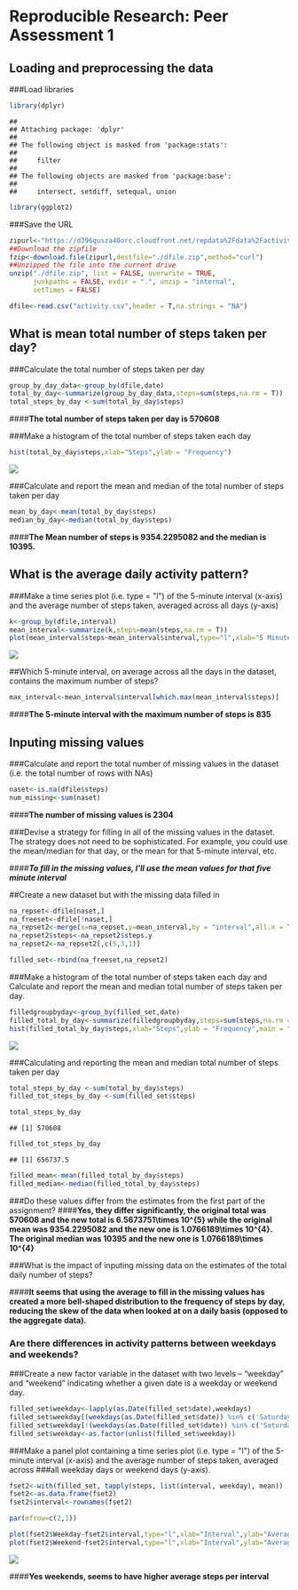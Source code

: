 # Reproducible Research: Peer Assessment 1


## Loading and preprocessing the data
###Load libraries

```r
library(dplyr)  
```

```
## 
## Attaching package: 'dplyr'
## 
## The following object is masked from 'package:stats':
## 
##     filter
## 
## The following objects are masked from 'package:base':
## 
##     intersect, setdiff, setequal, union
```

```r
library(ggplot2)  
```

###Save the URL  

```r
zipurl<-"https://d396qusza40orc.cloudfront.net/repdata%2Fdata%2Factivity.zip"
##Download the zipfile  
fzip<-download.file(zipurl,destfile="./dfile.zip",method="curl")
##Unzipped the file into the current drive  
unzip("./dfile.zip", list = FALSE, overwrite = TRUE,
      junkpaths = FALSE, exdir = ".", unzip = "internal",
      setTimes = FALSE)

dfile<-read.csv("activity.csv",header = T,na.strings = "NA")
```

## What is mean total number of steps taken per day?
###Calculate the total number of steps taken per day  

```r
group_by_day_data<-group_by(dfile,date)
total_by_day<-summarize(group_by_day_data,steps=sum(steps,na.rm = T))
total_steps_by_day <-sum(total_by_day$steps)
```
####**The total number of steps taken per day is 570608**  
  
###Make a histogram of the total number of steps taken each day  

```r
hist(total_by_day$steps,xlab="Steps",ylab = "Frequency")
```

![](PA1_template_files/figure-html/firsthist-1.png) 

###Calculate and report the mean and median of the total number of steps taken per day  

```r
mean_by_day<-mean(total_by_day$steps)
median_by_day<-median(total_by_day$steps)
```

####**The Mean number of steps is 9354.2295082 and the median is 10395.**


## What is the average daily activity pattern?  
###Make a time series plot (i.e. type = "l") of the 5-minute interval (x-axis) and the average number of steps taken, averaged across all days (y-axis)   


```r
k<-group_by(dfile,interval)
mean_interval<-summarize(k,steps=mean(steps,na.rm = T))
plot(mean_interval$steps~mean_interval$interval,type="l",xlab="5 Minute Interval",ylab = "Average Steps")
```

![](PA1_template_files/figure-html/avdhist-1.png) 

##Which 5-minute interval, on average across all the days in the dataset, contains the maximum number of steps?  

```r
max_interval<-mean_interval$interval[which.max(mean_interval$steps)]
```

####**The 5-minute interval with the maximum number of steps is 835**  


## Inputing missing values

###Calculate and report the total number of missing values in the dataset (i.e. the total number of rows with NAs)  

```r
naset<-is.na(dfile$steps)
num_missing<-sum(naset)
```

####**The number of missing values is 2304**  

###Devise a strategy for filling in all of the missing values in the dataset. The strategy does not need to be sophisticated. For example, you could use the mean/median for that day, or the mean for that 5-minute interval, etc.  
  
####***To fill in the missing values, I'll use the mean values for that five minute interval***

##Create a new dataset but with the missing data filled in

```r
na_repset<-dfile[naset,]
na_freeset<-dfile[!naset,]
na_repset2<-merge(x=na_repset,y=mean_interval,by = "interval",all.x = T)
na_repset2$steps<-na_repset2$steps.y
na_repset2<-na_repset2[,c(5,3,1)]

filled_set<-rbind(na_freeset,na_repset2)
```

###Make a histogram of the total number of steps taken each day and Calculate and report the mean and median total number of steps taken per day. 

```r
filledgroupbyday<-group_by(filled_set,date)
filled_total_by_day<-summarize(filledgroupbyday,steps=sum(steps,na.rm = T))
hist(filled_total_by_day$steps,xlab="Steps",ylab = "Frequency",main = "Histogram with filled missing values")
```

![](PA1_template_files/figure-html/fillhist-1.png) 

###Calculating and reporting the mean and median total number of steps taken per day

```r
total_steps_by_day <-sum(total_by_day$steps)
filled_tot_steps_by_day <-sum(filled_set$steps)

total_steps_by_day
```

```
## [1] 570608
```

```r
filled_tot_steps_by_day
```

```
## [1] 656737.5
```

```r
filled_mean<-mean(filled_total_by_day$steps)
filled_median<-median(filled_total_by_day$steps)
```


###Do these values differ from the estimates from the first part of the assignment? 
####**Yes, they differ significantly, the original total was 570608 and the new total is 6.5673751\times 10^{5} while the original mean was 9354.2295082 and the new one is 1.0766189\times 10^{4}. The original median was 10395 and the new one is 1.0766189\times 10^{4}**

###What is the impact of inputing missing data on the estimates of the total daily number of steps?
  
####**It seems that using the average to fill in the missing values has created a more bell-shaped distribution to the frequency of steps by day, reducing the skew of the data when looked at on a daily basis (opposed to the aggregate data).**

### Are there differences in activity patterns between weekdays and weekends?  
  
###Create a new factor variable in the dataset with two levels – “weekday” and “weekend” indicating whether a given date is a weekday or weekend day.


```r
filled_set$weekday<-lapply(as.Date(filled_set$date),weekdays)
filled_set$weekday[(weekdays(as.Date(filled_set$date)) %in% c('Saturday','Sunday'))]<- 'Weekend'
filled_set$weekday[!(weekdays(as.Date(filled_set$date)) %in% c('Saturday','Sunday'))]<-'Weekday'
filled_set$weekday<-as.factor(unlist(filled_set$weekday))
```


###Make a panel plot containing a time series plot (i.e. type = "l") of the 5-minute interval (x-axis) and the average number of steps taken, averaged across
###all weekday days or weekend days (y-axis).   


```r
fset2<-with(filled_set, tapply(steps, list(interval, weekday), mean))
fset2<-as.data.frame(fset2)
fset2$interval<-rownames(fset2)

par(mfrow=c(2,1))

plot(fset2$Weekday~fset2$interval,type="l",xlab="Interval",ylab="Average Steps",main ="Weekday")
plot(fset2$Weekend~fset2$interval,type="l",xlab="Interval",ylab="Average Steps",main="Weekend")
```

![](PA1_template_files/figure-html/panelplor-1.png) 

####**Yes weekends, seems to have higher average steps per interval**
